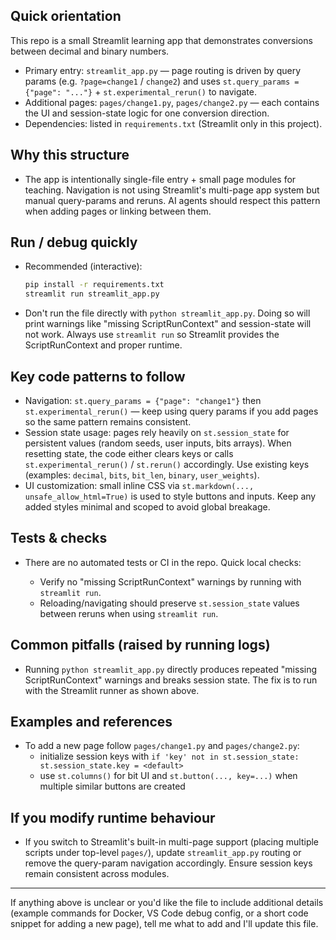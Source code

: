 ## Quick orientation

This repo is a small Streamlit learning app that demonstrates conversions between decimal and binary numbers.

- Primary entry: `streamlit_app.py` — page routing is driven by query params (e.g. `?page=change1` / `change2`) and uses `st.query_params = {"page": "..."}` + `st.experimental_rerun()` to navigate.
- Additional pages: `pages/change1.py`, `pages/change2.py` — each contains the UI and session-state logic for one conversion direction.
- Dependencies: listed in `requirements.txt` (Streamlit only in this project).

## Why this structure

- The app is intentionally single-file entry + small page modules for teaching. Navigation is not using Streamlit's multi-page app system but manual query-params and reruns. AI agents should respect this pattern when adding pages or linking between them.

## Run / debug quickly

- Recommended (interactive):

  ```bash
  pip install -r requirements.txt
  streamlit run streamlit_app.py
  ```

- Don't run the file directly with `python streamlit_app.py`. Doing so will print warnings like "missing ScriptRunContext" and session-state will not work. Always use `streamlit run` so Streamlit provides the ScriptRunContext and proper runtime.

## Key code patterns to follow

- Navigation: `st.query_params = {"page": "change1"}` then `st.experimental_rerun()` — keep using query params if you add pages so the same pattern remains consistent.
- Session state usage: pages rely heavily on `st.session_state` for persistent values (random seeds, user inputs, bits arrays). When resetting state, the code either clears keys or calls `st.experimental_rerun()` / `st.rerun()` accordingly. Use existing keys (examples: `decimal`, `bits`, `bit_len`, `binary`, `user_weights`).
- UI customization: small inline CSS via `st.markdown(..., unsafe_allow_html=True)` is used to style buttons and inputs. Keep any added styles minimal and scoped to avoid global breakage.

## Tests & checks

- There are no automated tests or CI in the repo. Quick local checks:

  - Verify no "missing ScriptRunContext" warnings by running with `streamlit run`.
  - Reloading/navigating should preserve `st.session_state` values between reruns when using `streamlit run`.

## Common pitfalls (raised by running logs)

- Running `python streamlit_app.py` directly produces repeated "missing ScriptRunContext" warnings and breaks session state. The fix is to run with the Streamlit runner as shown above.

## Examples and references

- To add a new page follow `pages/change1.py` and `pages/change2.py`:
  - initialize session keys with `if 'key' not in st.session_state: st.session_state.key = <default>`
  - use `st.columns()` for bit UI and `st.button(..., key=...)` when multiple similar buttons are created

## If you modify runtime behaviour

- If you switch to Streamlit's built-in multi-page support (placing multiple scripts under top-level `pages/`), update `streamlit_app.py` routing or remove the query-param navigation accordingly. Ensure session keys remain consistent across modules.

---

If anything above is unclear or you'd like the file to include additional details (example commands for Docker, VS Code debug config, or a short code snippet for adding a new page), tell me what to add and I'll update this file.
